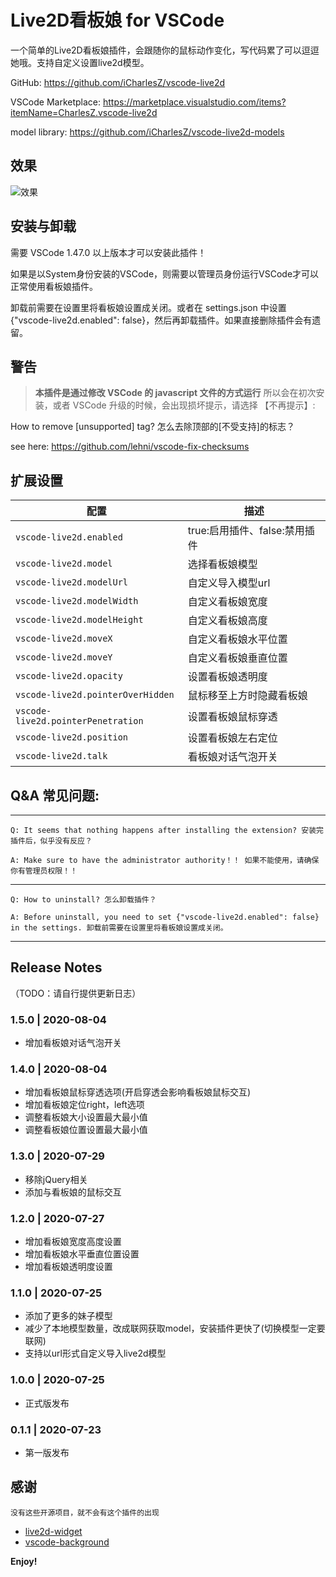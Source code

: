 # Live2D看板娘 for VSCode

一个简单的Live2D看板娘插件，会跟随你的鼠标动作变化，写代码累了可以逗逗她哦。支持自定义设置live2d模型。

GitHub: https://github.com/iCharlesZ/vscode-live2d

VSCode Marketplace: https://marketplace.visualstudio.com/items?itemName=CharlesZ.vscode-live2d

model library: https://github.com/iCharlesZ/vscode-live2d-models

## 效果
![效果](./res/demo.gif)

## 安装与卸载

需要 VSCode 1.47.0 以上版本才可以安装此插件！

如果是以System身份安装的VSCode，则需要以管理员身份运行VSCode才可以正常使用看板娘插件。

卸载前需要在设置里将看板娘设置成关闭。或者在 settings.json 中设置 {"vscode-live2d.enabled": false}，然后再卸载插件。如果直接删除插件会有遗留。

## 警告

> **本插件是通过修改 VSCode 的 javascript 文件的方式运行**
> 所以会在初次安装，或者 VSCode 升级的时候，会出现损坏提示，请选择 【不再提示】:

How to remove [unsupported] tag? 怎么去除顶部的[不受支持]的标志？

see here: https://github.com/lehni/vscode-fix-checksums

## 扩展设置

|配置 | 描述
|-----|------------
|`vscode-live2d.enabled`| true:启用插件、false:禁用插件
|`vscode-live2d.model`| 选择看板娘模型
|`vscode-live2d.modelUrl`| 自定义导入模型url
|`vscode-live2d.modelWidth`| 自定义看板娘宽度
|`vscode-live2d.modelHeight`| 自定义看板娘高度
|`vscode-live2d.moveX`| 自定义看板娘水平位置
|`vscode-live2d.moveY`| 自定义看板娘垂直位置
|`vscode-live2d.opacity`| 设置看板娘透明度
|`vscode-live2d.pointerOverHidden`| 鼠标移至上方时隐藏看板娘
|`vscode-live2d.pointerPenetration`| 设置看板娘鼠标穿透
|`vscode-live2d.position`| 设置看板娘左右定位
|`vscode-live2d.talk`| 看板娘对话气泡开关

## Q&A 常见问题:

---

    Q: It seems that nothing happens after installing the extension? 安装完插件后，似乎没有反应？

    A: Make sure to have the administrator authority！！ 如果不能使用，请确保你有管理员权限！！

---

    Q: How to uninstall? 怎么卸载插件？

    A: Before uninstall, you need to set {"vscode-live2d.enabled": false} in the settings. 卸载前需要在设置里将看板娘设置成关闭。

---

## Release Notes

（TODO：请自行提供更新日志）

### 1.5.0 | 2020-08-04

- 增加看板娘对话气泡开关

### 1.4.0 | 2020-08-04

- 增加看板娘鼠标穿透选项(开启穿透会影响看板娘鼠标交互)
- 增加看板娘定位right，left选项
- 调整看板娘大小设置最大最小值
- 调整看板娘位置设置最大最小值

### 1.3.0 | 2020-07-29

- 移除jQuery相关
- 添加与看板娘的鼠标交互

### 1.2.0 | 2020-07-27

- 增加看板娘宽度高度设置
- 增加看板娘水平垂直位置设置
- 增加看板娘透明度设置

### 1.1.0 | 2020-07-25

- 添加了更多的妹子模型
- 减少了本地模型数量，改成联网获取model，安装插件更快了(切换模型一定要联网)
- 支持以url形式自定义导入live2d模型

### 1.0.0 | 2020-07-25

- 正式版发布

### 0.1.1 | 2020-07-23

- 第一版发布

## 感谢

```
没有这些开源项目，就不会有这个插件的出现
```
* [live2d-widget](https://github.com/stevenjoezhang/live2d-widget)
* [vscode-background](https://github.com/shalldie/vscode-background)

**Enjoy!**
